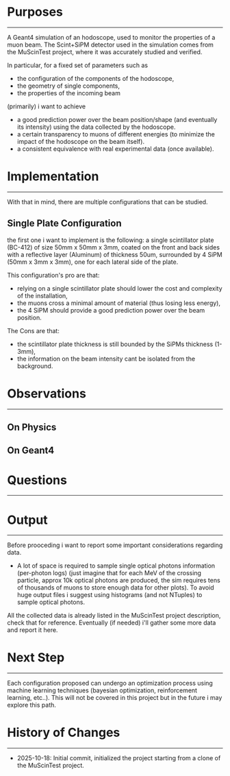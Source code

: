 ﻿# Purposes
---
A Geant4 simulation of an hodoscope, used to monitor the properties of a muon beam.
The Scint+SiPM detector used in the simulation comes from the MuScinTest project, where it was accurately studied and verified.

In particular, for a fixed set of parameters such as 
- the configuration of the components of the hodoscope,
- the geometry of single components,
- the properties of the incoming beam


(primarily) i want to achieve 
- a good prediction power over the beam position/shape (and eventually its intensity) using the data collected by the hodoscope.
- a certain transparency to muons of different energies (to minimize the impact of the hodoscope on the beam itself).
- a consistent equivalence with real experimental data (once available).


# Implementation
---
With that in mind, there are multiple configurations that can be studied. 

## Single Plate Configuration

the first one i want to implement is the following: a single scintillator plate (BC-412) of size 50mm x 50mm x 3mm, coated on the front and back sides with a reflective layer 
(Aluminum) of thickness 50um, surrounded by 4 SiPM (50mm x 3mm x 3mm), one for each lateral side of the plate.

This configuration's pro are that:
- relying on a single scintillator plate should lower the cost and complexity of the installation,
- the muons cross a minimal amount of material (thus losing less energy),
- the 4 SiPM should provide a good prediction power over the beam position.

The Cons are that:
- the scintillator plate thickness is still bounded by the SiPMs thickness (1-3mm),
- the information on the beam intensity cant be isolated from the background.



# Observations  
---

## On Physics

## On Geant4

# Questions
---


# Output
---
Before prooceding i want to report some important considerations regarding data.

- A lot of space is required to sample single optical photons information (per-photon logs) (just imagine that for each MeV of the crossing particle, approx 10k optical photons are produced, 
the sim requires tens of thousands of muons to store enough data for other plots).
To avoid huge output files i suggest using histograms (and not NTuples) to sample optical photons.

All the collected data is already listed in the MuScinTest project description, check that for reference.
Eventually (if needed) i'll gather some more data and report it here.

# Next Step
---
Each configuration proposed can undergo an optimization process using machine learning techniques (bayesian optimization, reinforcement learning, etc..).
This will not be covered in this project but in the future i may explore this path.

# History of Changes
---
- 2025-10-18: Initial commit, initialized the project starting from a clone of the MuScinTest project.
